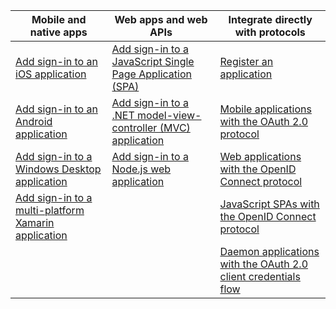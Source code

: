| Mobile and native apps | Web apps and web APIs | Integrate directly with protocols |
| --- | --- | --- |
| [Add sign-in to an iOS application](../articles/active-directory/develop/GuidedSetups/active-directory-ios.md) | [Add sign-in to a JavaScript Single Page Application (SPA)](../articles/active-directory/develop/GuidedSetups/active-directory-javascriptspa.md) |[Register an application](../articles/active-directory/develop/active-directory-v2-app-registration.md) | 
| [Add sign-in to an Android application](../articles/active-directory/develop/guidedsetups/active-directory-mobileanddesktopapp-android-intro.md) | [Add sign-in to a .NET model-view-controller (MVC) application](../articles/active-directory/develop/guidedsetups/active-directory-serversidewebapp-aspnetwebappowin-intro.md) |[Mobile applications with the OAuth 2.0 protocol](../articles/active-directory/develop/active-directory-v2-protocols-oauth-code.md) |
| [Add sign-in to a Windows Desktop application](../articles/active-directory/develop/guidedsetups/active-directory-mobileanddesktopapp-windowsdesktop-intro.md) |[Add sign-in to a Node.js web application](../articles/active-directory/develop/active-directory-v2-devquickstarts-node-web.md) |[Web applications with the OpenID Connect protocol](../articles/active-directory/develop/active-directory-v2-protocols-oidc.md) |
| [Add sign-in to a multi-platform Xamarin application](https://github.com/Azure-Samples/active-directory-xamarin-native-v2)|  |[JavaScript SPAs with the OpenID Connect protocol](../articles/active-directory/develop/active-directory-v2-protocols-implicit.md) |
|  |  | [Daemon applications with the OAuth 2.0 client credentials flow](../articles/active-directory/develop/active-directory-v2-protocols-oauth-client-creds.md) |

